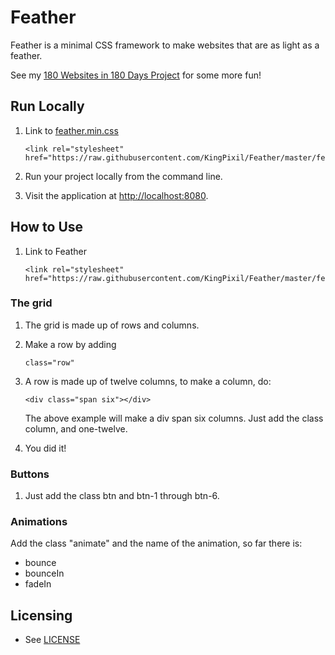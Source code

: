 # Feather
Feather is a minimal CSS framework to make websites that are as light as a feather.

See my [180 Websites in 180 Days Project](http://180io.com) for some more fun!

## Run Locally
   
1. Link to [feather.min.css](https://raw.githubusercontent.com/KingPixil/Feather/master/feather.min.css)

   ```
   <link rel="stylesheet" href="https://raw.githubusercontent.com/KingPixil/Feather/master/feather.min.css"/>
   ```
2. Run your project locally from the command line.

3. Visit the application at [http://localhost:8080](http://localhost:8080).

## How to Use
1. Link to Feather
   ```
   <link rel="stylesheet" href="https://raw.githubusercontent.com/KingPixil/Feather/master/feather.min.css"/>
   ```
   
### The grid
1. The grid is made up of rows and columns.
2. Make a row by adding
   ```
   class="row"
   ```
3. A row is made up of twelve columns, to make a column, do:
   ```
   <div class="span six"></div>
   ```
   The above example will make a div span six columns. Just add the class column, and one-twelve.
   
4. You did it!

### Buttons
1. Just add the class btn and btn-1 through btn-6.

### Animations
   Add the class "animate" and the name of the animation, so far there is:
   * bounce
   * bounceIn
   * fadeIn

## Licensing

* See [LICENSE](LICENSE)
